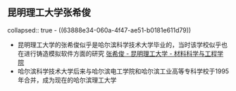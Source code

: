 ## 昆明理工大学张希俊
collapsed:: true
	- ((63888e34-060a-4f47-ae51-b0181e611d79))
- 昆明理工大学的张希俊似乎是哈尔滨科学技术大学毕业的，当时该学校似乎也在进行铸造模拟软件方面的研究 [张希俊 - 昆明理工大学 - 材料科学与工程学院](https://www.x-mol.com/university/faculty/38405)
- 哈尔滨科学技术大学后来与哈尔滨电工学院和哈尔滨工业高等专科学校于1995年合并，成为现在的哈尔滨理工大学
